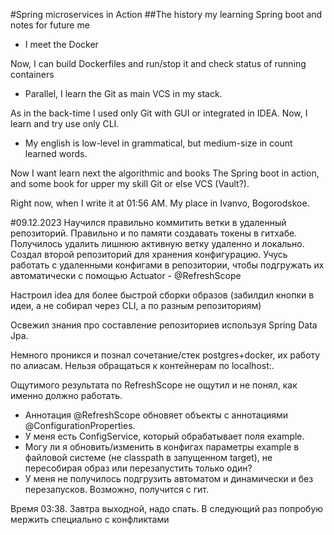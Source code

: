 #Spring microservices in Action
##The history my learning Spring boot and notes for future me
* I meet the Docker

Now, I can build Dockerfiles and run/stop it and check status of running containers

* Parallel, I learn the Git as main VCS in my stack.

As in the back-time I used only Git with GUI or integrated in IDEA. Now, I learn and try use only CLI.

* My english is low-level in grammatical, but medium-size in count learned words.

Now I want learn next the algorithmic and books The Spring boot in action, and some book for upper my skill Git or else VCS (Vault?). 

Right now, when I write it at 01:56 AM. My place in Ivanvo, Bogorodskoe.

#09.12.2023
Научился правильно коммитить ветки в удаленный репозиторий. Правильно и по памяти создавать токены в гитхабе.
Получилось удалить лишнюю активную ветку удаленно и локально.
Создал второй репозиторий для хранения конфигурацию. 
Учусь работать с удаленными конфигами в репозитории, чтобы подгружать их автоматически с помощью Actuator - @RefreshScope

Настроил idea для более быстрой сборки образов (забилдил кнопки в идеи, а не собирал через CLI, а по разным репозиториям)

Освежил знания про составление репозиториев используя Spring Data Jpa.

Немного проникся и познал сочетание/стек postgres+docker, их работу по алиасам. Нельзя обращаться к контейнерам по localhost:<port>.

Ощутимого результата по RefreshScope не ощутил и не понял, как именно должно работать.
- Аннотация @RefreshScope обновяет объекты с аннотациями @ConfigurationProperties.
- У меня есть ConfigService, который обрабатывает поля example.
- Могу ли я обновить/изменить в конфигах параметры example в файловой системе (не classpath в запущенном target), не пересобирая образ или перезапустить только один?
- У меня не получилось подгрузить автоматом и динамически и без перезапусков. Возможно, получится с гит.

Время 03:38. Завтра выходной, надо спать. В следующий раз попробую мержить специально с конфликтами
